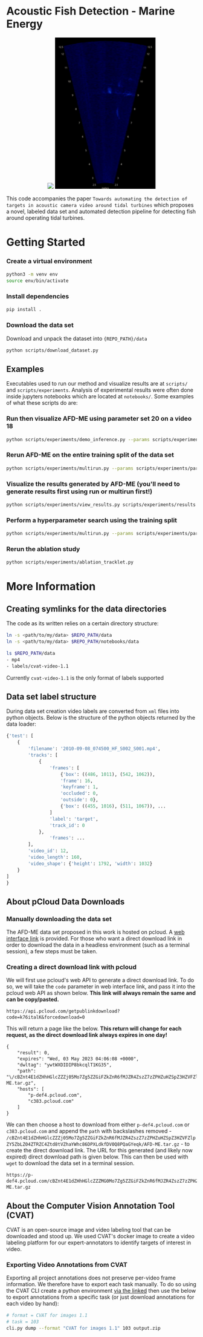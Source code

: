 # Acoustic Fish Detection - Marine Energy

<p align="center">
    <img src="media/2010-09-09_054500_HF_S010-original.gif" height="400" />
    <img src="media/2010-09-09_054500_HF_S010-detected.gif" height="400" />
</p>

This code accompanies the paper `Towards automating the detection of targets in acoustic camera video around tidal turbines` which proposes a novel, labeled data set and automated detection pipeline for detecting fish around operating tidal turbines.

# Getting Started

### Create a virtual environment

```bash
python3 -m venv env
source env/bin/activate
```

### Install dependencies

```bash
pip install .
```

### Download the data set

Download and unpack the dataset into `{REPO_PATH}/data`

```bash
python scripts/download_dataset.py
```

## Examples

Executables used to run our method and visualize results are at `scripts/` and `scripts/experiments`. Analysis of experimental results were often done inside jupyters notebooks which are located at `notebooks/`. Some examples of what these scripts do are:

### Run then visualize AFD-ME using parameter set 20 on a video 18

```bash
python scripts/experiments/demo_inference.py --params scripts/experiments/params/20.json --show True --id 18
```

### Rerun AFD-ME on the entire training split of the data set

```bash
python scripts/experiments/multirun.py --params scripts/experiments/params/20.json --dataset train
```

### Visualize the results generated by AFD-ME (you'll need to generate results first using run or multirun first!)

```bash
python scripts/experiments/view_results.py scripts/experiments/results
```

### Perform a hyperparameter search using the training split

```bash
python scripts/experiments/multirun.py --params scripts/experiments/params/hparam_search.json --datset train
```

### Rerun the ablation study

```bash
python scripts/experiments/ablation_tracklet.py
```

# More Information

## Creating symlinks for the data directories

The code as its written relies on a certain directory structure:

```bash
ln -s <path/to/my/data> $REPO_PATH/data
ln -s <path/to/my/data> $REPO_PATH/notebooks/data
```

```bash
ls $REPO_PATH/data
- mp4
- labels/cvat-video-1.1
```

Currently `cvat-video-1.1` is the only format of labels supported

## Data set label structure

During data set creation video labels are converted from `xml` files into python objects. Below is the structure of the python objects returned by the data loader:

```python
{'test': [
    {
        'filename': '2010-09-08_074500_HF_S002_S001.mp4',
        'tracks': [
            {
                'frames': [
                    {'box': ((486, 1011), (542, 1062)),
                    'frame': 16,
                    'keyframe': 1,
                    'occluded': 0,
                    'outside': 0},
                    {'box': ((455, 1016), (511, 1067)), ...
                ]
                'label': 'target',
                'track_id': 0
            },
                'frames': ...
        ],
        'video_id': 12,
        'video_length': 160,
        'video_shape': {'height': 1792, 'width': 1032}
    }
]
}
```

## About pCloud Data Downloads

### Manually downloading the data set

The AFD-ME data set proposed in this work is hosted on pcloud. A [web interface link](https://u.pcloud.link/publink/show?code=k76italK) is provided. For those who want a direct download link in order to download the data in a headless environment (such as a terminal session), a few steps must be taken.

### Creating a direct download link with pcloud

We will first use pcloud's web API to generate a direct download link. To do so, we will take the `code` parameter in web interface link, and pass it into the pcloud web API as shown below. **This link will always remain the same and can be copy/pasted.**

```
https://api.pcloud.com/getpublinkdownload?code=k76italK&forcedownload=0
```

This will return a page like the below. **This return will change for each request, as the direct download link always expires in one day!**

```
{
	"result": 0,
	"expires": "Wed, 03 May 2023 04:06:08 +0000",
	"dwltag": "ywtWXDIDIP8bkcqlT1KG35",
	"path": "\/cBZnt4E1dZHhHGlcZZZj05Mo7Zg5ZZGiFZkZnR6fMJZR4ZszZ7zZPHZuHZSpZ3HZVFZlpZY5ZbLZ04ZTRZC4Ztd8tVZhaYWhc86DPXLdkfDV0Q8PQaGYeqk\/AFD-ME.tar.gz",
	"hosts": [
		"p-def4.pcloud.com",
		"c383.pcloud.com"
	]
}
```

We can then choose a host to download from either `p-def4.pcloud.com` or `c383.pcloud.com` and append the `path` with backslashes removed - `/cBZnt4E1dZHhHGlcZZZj05Mo7Zg5ZZGiFZkZnR6fMJZR4ZszZ7zZPHZuHZSpZ3HZVFZlpZY5ZbLZ04ZTRZC4Ztd8tVZhaYWhc86DPXLdkfDV0Q8PQaGYeqk/AFD-ME.tar.gz` - to create the direct download link. The URL for this generated (and likely now expired) direct download path is given below. This can then be used with `wget` to download the data set in a terminal session.

```
https://p-def4.pcloud.com/cBZnt4E1dZHhHGlcZZZMG0Mo7Zg5ZZGiFZkZnR6fMJZR4ZszZ7zZPHZuHZSpZ3HZVFZlpZY5ZbLZ04ZTRZC4Ztd8tVZ6wcSuxqImyBvBT1so6vuBLEV23UX/AFD-ME.tar.gz
```

## About the Computer Vision Annotation Tool (CVAT)

CVAT is an open-source image and video labeling tool that can be downloaded and stood up. We used CVAT's docker image to create a video labeling platform for our expert-annotators to identify targets of interest in video.

### Exporting Video Annotations from CVAT

Exporting all project annotations does not preserve per-video frame information. We therefore have to export each task manually. To do so using the CVAT CLI create a python environment [via the linked](https://openvinotoolkit.github.io/cvat/docs/manual/advanced/cli/#usage) then use the below to export annotations from a specific task (or just download annotations for each video by hand):

```bash
# format = CVAT for images 1.1
# task = 103
cli.py dump --format "CVAT for images 1.1" 103 output.zip
```
